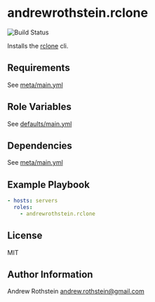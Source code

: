 andrewrothstein.rclone
===========================
![Build Status](https://github.com/andrewrothstein/rclone/actions/workflows/build.yml/badge.svg)

Installs the [rclone](https://rclone.org) cli.

Requirements
------------

See [meta/main.yml](meta/main.yml)

Role Variables
--------------

See [defaults/main.yml](defaults/main.yml)

Dependencies
------------

See [meta/main.yml](meta/main.yml)

Example Playbook
----------------

```yml
- hosts: servers
  roles:
    - andrewrothstein.rclone
```

License
-------

MIT

Author Information
------------------

Andrew Rothstein <andrew.rothstein@gmail.com>
